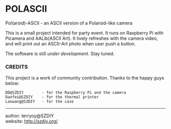 POLASCII 
========

Pol(aroid)-ASCII - an ASCII version of a Polaroid-like camera

This is a small project intended for party event. It runs on Raspberry Pi with Picamera and AALib(ASCII Art). It lively refreshes with the camera video, and will print out an ASCII-Art photo when user push a button.

The software is still *under development*. Stay tuned.

### CREDITS

This project is a work of community contribution. Thanks to the happy guys below:

    DD@SZDIY		- for the Raspberry Pi and the camera
    Danfei@SZDIY	- for the thermal printer
    Laowang@SZDIY	- for the case

---
author: terryoy@SZDIY  
website: http://szdiy.org/

